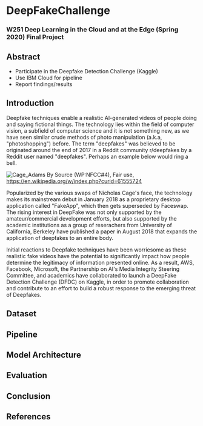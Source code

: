 # DeepFakeChallenge
### W251 Deep Learning in the Cloud and at the Edge (Spring 2020) Final Project

## Abstract

* Participate in the Deepfake Detection Challenge (Kaggle)
* Use IBM Cloud for pipeline
* Report findings/results

## Introduction

Deepfake techniques enable a realistic AI-generated videos of people doing and saying fictional things. The technology lies within the field of computer vision, a subfield of computer science and it is not something new, as we have seen similar crude methods of photo manipulation (a.k.a, "photoshopping") before. The term "deepfakes" was believed to be originated around the end of 2017 in a Reddit community r/deepfakes by a Reddit user named "deepfakes". Perhaps an example below would ring a bell.

![Cage_Adams](images/Deepfake_example.gif)
By Source (WP:NFCC#4), Fair use, https://en.wikipedia.org/w/index.php?curid=61555724

Popularized by the various swaps of Nicholas Cage's face, the technology makes its mainstream debut in January 2018 as a proprietary desktop application called "FakeApp", which then gets superseded by Faceswap. The rising interest in DeepFake was not only supported by the amateur/commercial development efforts, but also supported by the academic institutions as a group of reserachers from University of California, Berkeley have published a paper in August 2018 that expands the application of deepfakes to an entire body. 

Initial reactions to Deepfake techniques have been worriesome as these realistic fake videos have the potential to significantly impact how people determine the legitimacy of information presented online. As a result, AWS, Facebook, Microsoft, the Partnership on AI's Media Integrity Steering Committee, and academics have collaborated to launch a DeepFake Detection Challenge (DFDC) on Kaggle, in order to promote collaboration and contribute to an effort to build a robust response to the emerging threat of Deepfakes. 

## Dataset

## Pipeline

## Model Architecture

## Evaluation

## Conclusion

## References
